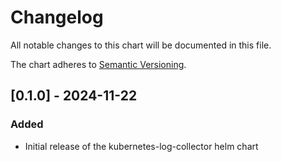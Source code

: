 # Changelog

All notable changes to this chart will be documented in this file.

The chart adheres to [Semantic Versioning](https://semver.org/spec/v2.0.0.html).

## [0.1.0] - 2024-11-22

### Added

- Initial release of the kubernetes-log-collector helm chart
